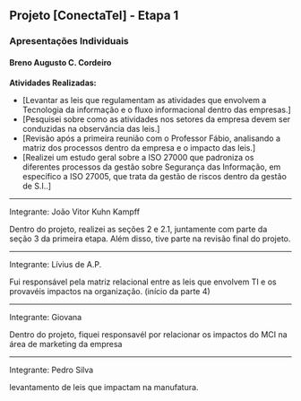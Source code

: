 ## Projeto [ConectaTel] - Etapa 1

### Apresentações Individuais

#### Breno Augusto C. Cordeiro

**Atividades Realizadas:**

* [Levantar as leis que regulamentam as atividades que envolvem 
a Tecnologia da informação e o fluxo informacional dentro das empresas.]
* [Pesquisei sobre como as atividades nos setores da empresa devem ser conduzidas na observância das leis.]
* [Revisão após a primeira reunião com o Professor Fábio, analisando a matriz dos processos dentro da empresa e o impacto das leis.]
* [Realizei um estudo geral sobre a ISO 27000 que padroniza os diferentes processos da gestão sobre Segurança das Informação, em específico a ISO 27005, que trata da gestão de riscos dentro da gestão de S.I..]

_______________________________________________________________________________________
Integrante: João Vitor Kuhn Kampff

Dentro do projeto, realizei as seções 2 e 2.1, juntamente com parte da seção 3 da primeira etapa. Além disso, tive parte na revisão final do projeto.
_______________________________________________________________________________________
Integrante: Lívius de A.P.

Fui responsável pela matriz relacional entre as leis que envolvem TI e os provavéis impactos na organização.
(início da parte 4)
_______________________________________________________________________________________
Integrante: Giovana

Dentro do projeto, fiquei responsavél por relacionar os impactos do MCI na área de marketing da empresa
_______________________________________________________________________________________
Integrante: Pedro Silva

levantamento de leis que impactam na manufatura.
